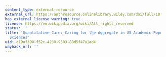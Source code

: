 ```yaml
---
content_type: external-resource
external_url: https://anthrosource.onlinelibrary.wiley.com/doi/full/10.1111/amet.12632
has_external_license_warning: true
license: https://en.wikipedia.org/wiki/All_rights_reserved
status: ''
title: 'Quantitative Care: Caring for the Aggregate in US Academic Population Health
  Sciences'
uid: c19af390-f52c-4230-9303-88d5f47a1ad4
wayback_url: ''
---
```

